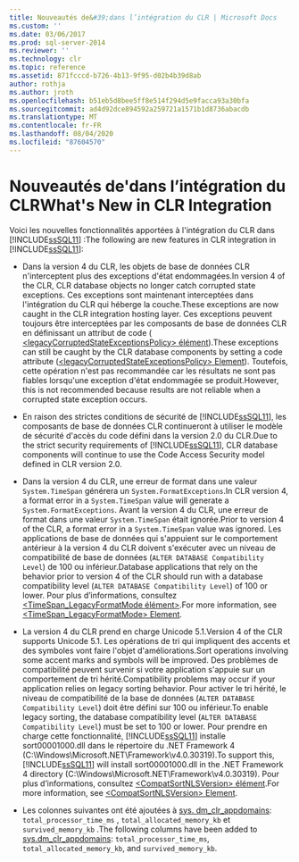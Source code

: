 ```yaml
---
title: Nouveautés de&#39;dans l’intégration du CLR | Microsoft Docs
ms.custom: ''
ms.date: 03/06/2017
ms.prod: sql-server-2014
ms.reviewer: ''
ms.technology: clr
ms.topic: reference
ms.assetid: 871fcccd-b726-4b13-9f95-d02b4b39d8ab
author: rothja
ms.author: jroth
ms.openlocfilehash: b51eb5d8bee5ff8e514f294d5e9facca93a30bfa
ms.sourcegitcommit: ad4d92dce894592a259721a1571b1d8736abacdb
ms.translationtype: MT
ms.contentlocale: fr-FR
ms.lasthandoff: 08/04/2020
ms.locfileid: "87604570"
---
```

# <a name="what39s-new-in-clr-integration"></a><span data-ttu-id="80fcc-102">Nouveautés de&#39;dans l’intégration du CLR</span><span class="sxs-lookup"><span data-stu-id="80fcc-102">What&#39;s New in CLR Integration</span></span>
  <span data-ttu-id="80fcc-103">Voici les nouvelles fonctionnalités apportées à l'intégration du CLR dans [!INCLUDE[ssSQL11](../../../includes/sssql11-md.md)] :</span><span class="sxs-lookup"><span data-stu-id="80fcc-103">The following are new features in CLR integration in [!INCLUDE[ssSQL11](../../../includes/sssql11-md.md)]:</span></span>  
  
-   <span data-ttu-id="80fcc-104">Dans la version 4 du CLR, les objets de base de données CLR n'interceptent plus des exceptions d'état endommagées.</span><span class="sxs-lookup"><span data-stu-id="80fcc-104">In version 4 of the CLR, CLR database objects no longer catch corrupted state exceptions.</span></span> <span data-ttu-id="80fcc-105">Ces exceptions sont maintenant interceptées dans l'intégration du CLR qui héberge la couche.</span><span class="sxs-lookup"><span data-stu-id="80fcc-105">These exceptions are now caught in the CLR integration hosting layer.</span></span> <span data-ttu-id="80fcc-106">Ces exceptions peuvent toujours être interceptées par les composants de base de données CLR en définissant un attribut de code ([ \<legacyCorruptedStateExceptionsPolicy> élément](https://go.microsoft.com/fwlink/?LinkId=204954)).</span><span class="sxs-lookup"><span data-stu-id="80fcc-106">These exceptions can still be caught by the CLR database components by setting a code attribute ([\<legacyCorruptedStateExceptionsPolicy> Element](https://go.microsoft.com/fwlink/?LinkId=204954)).</span></span> <span data-ttu-id="80fcc-107">Toutefois, cette opération n'est pas recommandée car les résultats ne sont pas fiables lorsqu'une exception d'état endommagée se produit.</span><span class="sxs-lookup"><span data-stu-id="80fcc-107">However, this is not recommended because results are not reliable when a corrupted state exception occurs.</span></span>  
  
-   <span data-ttu-id="80fcc-108">En raison des strictes conditions de sécurité de [!INCLUDE[ssSQL11](../../../includes/sssql11-md.md)], les composants de base de données CLR continueront à utiliser le modèle de sécurité d'accès du code défini dans la version 2.0 du CLR.</span><span class="sxs-lookup"><span data-stu-id="80fcc-108">Due to the strict security requirements of [!INCLUDE[ssSQL11](../../../includes/sssql11-md.md)], CLR database components will continue to use the Code Access Security model defined in CLR version 2.0.</span></span>  
  
-   <span data-ttu-id="80fcc-109">Dans la version 4 du CLR, une erreur de format dans une valeur `System.TimeSpan` générera un `System.FormatExceptions`.</span><span class="sxs-lookup"><span data-stu-id="80fcc-109">In CLR version 4, a format error in a `System.TimeSpan` value will generate a `System.FormatExceptions`.</span></span> <span data-ttu-id="80fcc-110">Avant la version 4 du CLR, une erreur de format dans une valeur `System.TimeSpan` était ignorée.</span><span class="sxs-lookup"><span data-stu-id="80fcc-110">Prior to version 4 of the CLR, a format error in a `System.TimeSpan` value was ignored.</span></span> <span data-ttu-id="80fcc-111">Les applications de base de données qui s'appuient sur le comportement antérieur à la version 4 du CLR doivent s'exécuter avec un niveau de compatibilité de base de données (`ALTER DATABASE Compatibility Level`) de 100 ou inférieur.</span><span class="sxs-lookup"><span data-stu-id="80fcc-111">Database applications that rely on the behavior prior to version 4 of the CLR should run with a database compatibility level (`ALTER DATABASE Compatibility Level`) of 100 or lower.</span></span> <span data-ttu-id="80fcc-112">Pour plus d’informations, consultez [<TimeSpan_LegacyFormatMode élément>](https://go.microsoft.com/fwlink/?LinkId=205109).</span><span class="sxs-lookup"><span data-stu-id="80fcc-112">For more information, see [<TimeSpan_LegacyFormatMode> Element](https://go.microsoft.com/fwlink/?LinkId=205109).</span></span>  
  
-   <span data-ttu-id="80fcc-113">La version 4 du CLR prend en charge Unicode 5.1.</span><span class="sxs-lookup"><span data-stu-id="80fcc-113">Version 4 of the CLR supports Unicode 5.1.</span></span> <span data-ttu-id="80fcc-114">Les opérations de tri qui impliquent des accents et des symboles vont faire l'objet d'améliorations.</span><span class="sxs-lookup"><span data-stu-id="80fcc-114">Sort operations involving some accent marks and symbols will be improved.</span></span> <span data-ttu-id="80fcc-115">Des problèmes de compatibilité peuvent survenir si votre application s'appuie sur un comportement de tri hérité.</span><span class="sxs-lookup"><span data-stu-id="80fcc-115">Compatibility problems may occur if your application relies on legacy sorting behavior.</span></span> <span data-ttu-id="80fcc-116">Pour activer le tri hérité, le niveau de compatibilité de la base de données (`ALTER DATABASE Compatibility Level`) doit être défini sur 100 ou inférieur.</span><span class="sxs-lookup"><span data-stu-id="80fcc-116">To enable legacy sorting, the database compatibility level (`ALTER DATABASE Compatibility Level`) must be set to 100 or lower.</span></span> <span data-ttu-id="80fcc-117">Pour prendre en charge cette fonctionnalité, [!INCLUDE[ssSQL11](../../../includes/sssql11-md.md)] installe sort00001000.dll dans le répertoire du .NET Framework 4 (C:\Windows\Microsoft.NET\Framework\v4.0.30319).</span><span class="sxs-lookup"><span data-stu-id="80fcc-117">To support this, [!INCLUDE[ssSQL11](../../../includes/sssql11-md.md)] will install sort00001000.dll in the .NET Framework 4 directory (C:\Windows\Microsoft.NET\Framework\v4.0.30319).</span></span> <span data-ttu-id="80fcc-118">Pour plus d’informations, consultez [ \<CompatSortNLSVersion> élément](https://go.microsoft.com/fwlink/?LinkId=205110).</span><span class="sxs-lookup"><span data-stu-id="80fcc-118">For more information, see [\<CompatSortNLSVersion> Element](https://go.microsoft.com/fwlink/?LinkId=205110).</span></span>  
  
-   <span data-ttu-id="80fcc-119">Les colonnes suivantes ont été ajoutées à [sys. dm_clr_appdomains](/sql/relational-databases/system-dynamic-management-views/sys-dm-clr-appdomains-transact-sql): `total_processor_time_ms` , `total_allocated_memory_kb` et `survived_memory_kb` .</span><span class="sxs-lookup"><span data-stu-id="80fcc-119">The following columns have been added to [sys.dm_clr_appdomains](/sql/relational-databases/system-dynamic-management-views/sys-dm-clr-appdomains-transact-sql): `total_processor_time_ms`, `total_allocated_memory_kb`, and `survived_memory_kb`.</span></span>  
  
  

